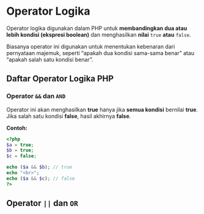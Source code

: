 # Operator Logika

Operator logika digunakan dalam PHP untuk **membandingkan dua atau lebih kondisi (ekspresi boolean)** dan menghasilkan **nilai** `true` **atau** `false`.

Biasanya operator ini digunakan untuk menentukan kebenaran dari pernyataan majemuk, seperti “apakah dua kondisi sama-sama benar” atau “apakah salah satu kondisi benar”.

## Daftar Operator Logika PHP

### Operator `&&` dan `AND`

Operator ini akan menghasilkan **true** hanya jika **semua kondisi** bernilai **true**. Jika salah satu kondisi **false**, hasil akhirnya **false**.

**Contoh:**

```php
<?php
$a = true;
$b = true;
$c = false;

echo ($a && $b); // true
echo "<br>";
echo ($a && $c); // false
?>
```

## Operator `||` dan `OR`
